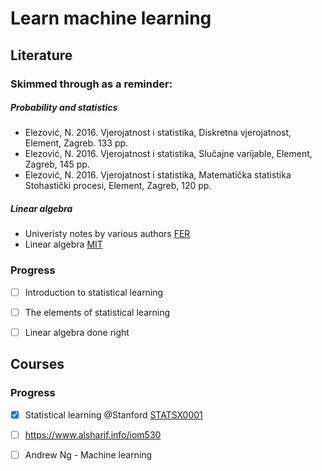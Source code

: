 # Learn machine learning

## Literature
### Skimmed through as a reminder:
##### Probability and statistics
* Elezović, N. 2016. Vjerojatnost i statistika, Diskretna vjerojatnost, Element, Zagreb. 133 pp.
* Elezović, N. 2016. Vjerojatnost i statistika, Slučajne varijable, Element, Zagreb, 145 pp.
* Elezović, N. 2016. Vjerojatnost i statistika, Matematička statistika Stohastički procesi, Element, Zagreb, 120 pp.

##### Linear algebra
* Univeristy notes by various authors [FER](https://www.fer.unizg.hr/)
* Linear algebra [MIT](https://ocw.mit.edu/courses/mathematics/18-06sc-linear-algebra-fall-2011/index.htm)

### Progress
- [ ] Introduction to statistical learning
- [ ] The elements of statistical learning
- [ ] Linear algebra done right


## Courses
### Progress
- [x] Statistical learning @Stanford [STATSX0001](https://online.stanford.edu/courses/sohs-ystatslearning-statistical-learning)
- [ ] https://www.alsharif.info/iom530
- [ ] Andrew Ng - Machine learning

